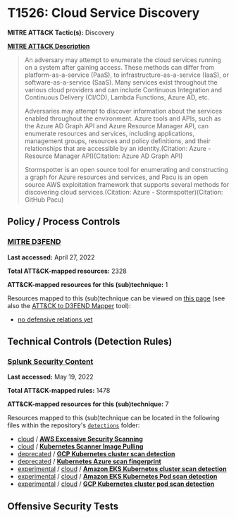 # T1526: Cloud Service Discovery
**MITRE ATT&CK Tactic(s):** Discovery

**[MITRE ATT&CK Description](https://attack.mitre.org/techniques/T1526)**
<blockquote>An adversary may attempt to enumerate the cloud services running on a system after gaining access. These methods can differ from platform-as-a-service (PaaS), to infrastructure-as-a-service (IaaS), or software-as-a-service (SaaS). Many services exist throughout the various cloud providers and can include Continuous Integration and Continuous Delivery (CI/CD), Lambda Functions, Azure AD, etc. 

Adversaries may attempt to discover information about the services enabled throughout the environment. Azure tools and APIs, such as the Azure AD Graph API and Azure Resource Manager API, can enumerate resources and services, including applications, management groups, resources and policy definitions, and their relationships that are accessible by an identity.(Citation: Azure - Resource Manager API)(Citation: Azure AD Graph API)

Stormspotter is an open source tool for enumerating and constructing a graph for Azure resources and services, and Pacu is an open source AWS exploitation framework that supports several methods for discovering cloud services.(Citation: Azure - Stormspotter)(Citation: GitHub Pacu)</blockquote>

## Policy / Process Controls
### [MITRE D3FEND](https://d3fend.mitre.org/)
**Last accessed:** April 27, 2022

**Total ATT&CK-mapped resources:** 2328

**ATT&CK-mapped resources for this (sub)technique:** 1

Resources mapped to this (sub)technique can be viewed on [this page](https://d3fend.mitre.org/) (see also the [ATT&CK to D3FEND Mapper](https://d3fend.mitre.org/tools/attack-mapper) tool):

* [no defensive relations yet](https://d3fend.mitre.org/techniques/d3f:nodefensiverelationsyet)

## Technical Controls (Detection Rules)
### [Splunk Security Content](https://github.com/splunk/security_content)
**Last accessed:** May 19, 2022

**Total ATT&CK-mapped rules:** 1478

**ATT&CK-mapped resources for this (sub)technique:** 7

Resources mapped to this (sub)technique can be located in the following files within the repository's <code>[detections](https://github.com/splunk/security_content/tree/develop/detections)</code> folder:

* [cloud](https://github.com/splunk/security_content/tree/develop/detections/cloud/) / **[AWS Excessive Security Scanning](https://github.com/splunk/security_content/blob/develop/detections/cloud/aws_excessive_security_scanning.yml)**
* [cloud](https://github.com/splunk/security_content/tree/develop/detections/cloud/) / **[Kubernetes Scanner Image Pulling](https://github.com/splunk/security_content/blob/develop/detections/cloud/kubernetes_scanner_image_pulling.yml)**
* [deprecated](https://github.com/splunk/security_content/tree/develop/detections/deprecated/) / **[GCP Kubernetes cluster scan detection](https://github.com/splunk/security_content/blob/develop/detections/deprecated/gcp_kubernetes_cluster_scan_detection.yml)**
* [deprecated](https://github.com/splunk/security_content/tree/develop/detections/deprecated/) / **[Kubernetes Azure scan fingerprint](https://github.com/splunk/security_content/blob/develop/detections/deprecated/kubernetes_azure_scan_fingerprint.yml)**
* [experimental](https://github.com/splunk/security_content/tree/develop/detections/experimental/) / [cloud](https://github.com/splunk/security_content/tree/develop/detections/experimental/cloud/) / **[Amazon EKS Kubernetes cluster scan detection](https://github.com/splunk/security_content/blob/develop/detections/experimental/cloud/amazon_eks_kubernetes_cluster_scan_detection.yml)**
* [experimental](https://github.com/splunk/security_content/tree/develop/detections/experimental/) / [cloud](https://github.com/splunk/security_content/tree/develop/detections/experimental/cloud/) / **[Amazon EKS Kubernetes Pod scan detection](https://github.com/splunk/security_content/blob/develop/detections/experimental/cloud/amazon_eks_kubernetes_pod_scan_detection.yml)**
* [experimental](https://github.com/splunk/security_content/tree/develop/detections/experimental/) / [cloud](https://github.com/splunk/security_content/tree/develop/detections/experimental/cloud/) / **[GCP Kubernetes cluster pod scan detection](https://github.com/splunk/security_content/blob/develop/detections/experimental/cloud/gcp_kubernetes_cluster_pod_scan_detection.yml)**


## Offensive Security Tests
